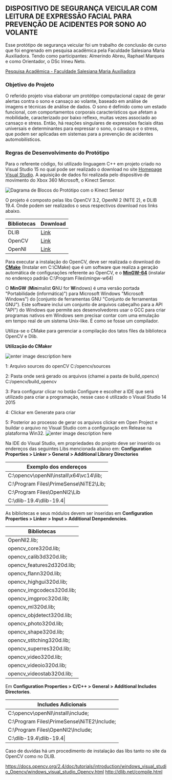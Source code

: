 ## DISPOSITIVO DE SEGURANÇA VEICULAR COM LEITURA DE EXPRESSÃO FACIAL PARA PREVENÇÃO DE ACIDENTES POR SONO AO VOLANTE

Esse protótipo de segurança veicular foi um trabalho de conclusão de curso que foi engrenado em pesquisa acadêmica pela Faculdade Salesiana Maria Auxiliadora. Tendo como participantes: Almerindo Abreu, Raphael Marques e como Orientador, o DSc Irineu Neto.

[Pesquisa Acadêmica - Faculdade Salesiana Maria Auxiliadora](http://www.fsma.edu.br/site/projetos/prototipacao-de-um-sistema-de-seguranca-veicular-para-alertas-contra-o-sono-e-cansaco-via-reconhecimento-de-imagens/)


### Objetivo do Projeto

O referido projeto visa elaborar um protótipo computacional capaz de gerar alertas contra o sono e cansaço ao volante, baseado em análise de imagens e técnicas de análise de dados. O sono é definido como um estado funcional, com comportamentos corporais característicos que afetam a mobilidade, caracterizado por baixo reflexo, muitas vezes associado ao cansaço e stress. Então, há reações singulares de expressões faciais ditas universais e determinantes para expressar o sono, o cansaço e o stress, que podem ser aplicadas em sistemas para a prevenção de acidentes automobilísticos.

### Regras de Desenvolvimento do Protótipo

Para o referente código, foi utilizado linguagem C++ em projeto criado no Visual Studio 15 no qual pode ser realizado o download no site [Homepage Visual Studio](https://visualstudio.microsoft.com/pt-br/vs/older-downloads/). A aquisição de dados foi realizada pelo dispositivo de movimento do Xbox 360 Microsoft, o Kinect Sensor.

![Dagrama de Blocos do Protótipo com o Kinect Sensor](http://oi68.tinypic.com/282nggk.jpg)

O projeto é composto pelas libs OpenCV 3.2, OpenNI 2 (NITE 2), e DLIB 19.4. Onde podem ser realizados o seus respectivos download nos links abaixo.

|Bibliotecas | Download |
|---------------|--------|
|DLIB | [Link](http://dlib.net/)|
|OpenCV|[Link](https://opencv.org/opencv-3-4.html)|
|OpenNI | [Link](http://openni.ru/openni-sdk/index.html)

Para executar a instalação do OpenCV, deve ser realizada o download do **[CMake](https://cmake.org/download)** (Instalar em C:\CMake) que é um software que realiza a geração automática de configurações referente ao OpenCV, e o **[MinGW-64](https://sourceforge.net/projects/mingw-w64/files/latest/download)** (instalar no endereço padrão C:\Program Files\mingw-w64)

O **MinGW** (**Min**imalist **G**NU for **W**indows) é uma versão portada  "Portabilidade (informática)") para Microsoft Windows  "Microsoft Windows") do [conjunto de ferramentas GNU "Conjunto de ferramentas GNU"). Este software inclui um conjunto de arquivos cabeçalho para a API "API") do Windows que permite aos desenvolvedores usar o GCC para criar programas nativos em Windows sem precisar contar com uma emulação em tempo real de um sistema Unix-like. É como se fosse um compilador.


    

Utiliza-se o CMake para gerenciar a compilação dos tatos files da biblioteca OpenCV e Dlib.

**Utilização do CMaker**

![enter image description here](http://oi63.tinypic.com/5y4tv7.jpg)

1: Arquivo sources do openCV C:/opencv/sources

2: Pasta onde será gerado os arquivos (chamei a pasta de build_opencv) C:/opencv/build_opencv

3: Para configurar clicar no botão Configure e escolher a IDE que será utilizado para criar a programação, nesse caso é utilizado o Visual Studio 14 2015

4: Clickar em Generate para criar

5: Posterior ao processo de gerar os arquivos clickar em Open Project e buildar o arquivo no Visual Studio com a configuração em Release na plataforma Win32.
![enter image description here](http://oi66.tinypic.com/ics0ft.jpg)



Na IDE do Visual Studio, em propriedades do projeto deve ser inserido os endereços das seguintes Libs mencionada abaixo em: **Configuration Properties > Linker > General > Additional Library Directories**

|Exemplo dos endereços  
|---------------|
|C:\opencv\openNI\install\x64\vc14\lib;  |
|C:\Program Files\PrimeSense\NiTE2\Lib; |
|C:\Program Files\OpenNI2\Lib|
|C:\dlib-19.4\dlib-19.4\|

As bibliotecas e seus módulos devem ser inseridas em **Configuration Properties > Linker > Input > Additional Denpendencies**.

|Bibliotecas| 
|---------------|
|OpenNI2.lib;|
|opencv_core320d.lib;|
|opencv_calib3d320d.lib;|
|opencv_features2d320d.lib;|
|opencv_flann320d.lib;|
|opencv_highgui320d.lib;|
|opencv_imgcodecs320d.lib;|
|opencv_imgproc320d.lib;|
|opencv_ml320d.lib;|
|opencv_objdetect320d.lib;|
|opencv_photo320d.lib;|
|opencv_shape320d.lib;|
|opencv_stitching320d.lib;|
|opencv_superres320d.lib;|
|opencv_video320d.lib;|
|opencv_videoio320d.lib;|
|opencv_videostab320d.lib;

Em **Configuration Properties > C/C++ > General > Additional Includes Directories**.

|Includes Adicionais| 
|---------------|
|C:\opencv\openNI\install\include;|
|C:\Program Files\PrimeSense\NiTE2\Include;|
|C:\Program Files\OpenNI2\Include;|
|C:\dlib-19.4\dlib-19.4\|

Caso de duvidas há um procedimento de instalação das libs tanto no site da OpenCV como no DLIB.

https://docs.opencv.org/2.4/doc/tutorials/introduction/windows_visual_studio_Opencv/windows_visual_studio_Opencv.html
http://dlib.net/compile.html
